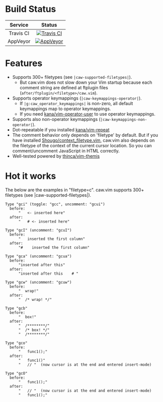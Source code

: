 # Build Status

| Service        | Status           |
|:--------------:|:------:|
| Travis CI | [![Travis CI](https://travis-ci.org/tyru/caw.vim.svg?branch=master)](https://travis-ci.org/tyru/caw.vim) |
| AppVeyor | [![AppVeyor](https://ci.appveyor.com/api/projects/status/9ewm3btund11qrlp/branch/master?svg=true)](https://ci.appveyor.com/project/tyru/caw.vim/branch/master) |


# Features

* Supports 300+ filetypes (see `|caw-supported-filetypes|`).
  * But caw.vim does not slow down your Vim startup because each comment
    string are defined at ftplugin files (`after/ftplugin/<filetype>/caw.vim`).
* Supports operator keymappings (`|caw-keymappings-operator|`).
  * If `|g:caw_operator_keymappings|` is non-zero, all default keymappings map
    to operator keymappings.
  * If you need [kana/vim-operator-user](https://github.com/kana/vim-operator-user) to use operator keymappings.
* Supports also non-operator keymappings (`|caw-keymappings-non-operator|`).
* Dot-repeatable if you installed [kana/vim-repeat](https://github.com/kana/vim-repeat)
* The comment behavior only depends on 'filetype' by default.
  But if you have installed [Shougo/context\_filetype.vim](https://github.com/Shougo/context_filetype.vim), caw.vim also depends on the
  filetype of the context of the current cursor location.
  So you can comment/uncomment JavaScript in HTML correctly.
* Well-tested powered by [thinca/vim-themis](https://github.com/thinca/vim-themis)


# Hot it works

The below are the examples in "filetype=c".
caw.vim supports 300+ filetypes (see |caw-supported-filetypes|).

```
Type "gci" (toggle: "gcc", uncomment: "gcui")
  before:
      "   <- inserted here"
  after:
      "   # <- inserted here"

Type "gcI" (uncomment: "gcuI")
  before:
      "   inserted the first column"
  after:
      "#    inserted the first column"

Type "gca" (uncomment: "gcua")
  before:
      "inserted after this"
  after:
      "inserted after this    # "

Type "gcw" (uncomment: "gcuw")
  before:
      "  wrap!"
  after:
      "  /* wrap! */"

Type "gcb"
  before:
      "  box!"
  after:
      "  /********/"
      "  /* box! */"
      "  /********/"

Type "gco"
  before:
      "   func1();"
  after:
      "   func1()"
      "   // "  (now cursor is at the end and entered insert-mode)

Type "gcO"
  before:
      "   func1();"
  after:
      "   // "  (now cursor is at the end and entered insert-mode)
      "   func1();"
```
